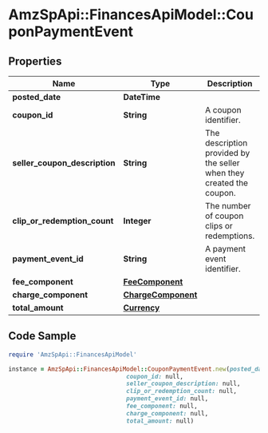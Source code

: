 # AmzSpApi::FinancesApiModel::CouponPaymentEvent

## Properties

Name | Type | Description | Notes
------------ | ------------- | ------------- | -------------
**posted_date** | **DateTime** |  | [optional] 
**coupon_id** | **String** | A coupon identifier. | [optional] 
**seller_coupon_description** | **String** | The description provided by the seller when they created the coupon. | [optional] 
**clip_or_redemption_count** | **Integer** | The number of coupon clips or redemptions. | [optional] 
**payment_event_id** | **String** | A payment event identifier. | [optional] 
**fee_component** | [**FeeComponent**](FeeComponent.md) |  | [optional] 
**charge_component** | [**ChargeComponent**](ChargeComponent.md) |  | [optional] 
**total_amount** | [**Currency**](Currency.md) |  | [optional] 

## Code Sample

```ruby
require 'AmzSpApi::FinancesApiModel'

instance = AmzSpApi::FinancesApiModel::CouponPaymentEvent.new(posted_date: null,
                                 coupon_id: null,
                                 seller_coupon_description: null,
                                 clip_or_redemption_count: null,
                                 payment_event_id: null,
                                 fee_component: null,
                                 charge_component: null,
                                 total_amount: null)
```



